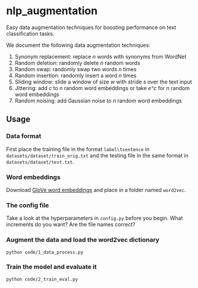 # nlp_augmentation
Easy data augmentation techniques for boosting performance on text classification tasks.

We document the following data augmentation techniques:

1. Synonym replacement: replace *n* words with synonyms from WordNet
2. Random deletion: randomly delete *n* random words
3. Random swap: randomly swap two words *n* times
4. Random insertion: randomly insert a word *n* times
5. Sliding window: slide a window of size *w* with stride *s* over the text input
6. Jittering: add *c* to *n* random word embeddings or take *e^c* for *n* random word embeddings
7. Random noising: add Gaussian noise to *n* random word embeddings

## Usage

### Data format
First place the training file in the format `label\tsentence` in `datasets/dataset/train_orig.txt` and the testing file in the same format in `datasets/dataset/test.txt`.

### Word embeddings
Download [GloVe word embeddings](https://nlp.stanford.edu/projects/glove/) and place in a folder named `word2vec`.

### The config file
Take a look at the hyperparameters in `config.py` before you begin. What increments do you want? Are the file names correct?

### Augment the data and load the word2vec dictionary
```
python code/1_data_process.py
```

### Train the model and evaluate it
```
python code/2_train_eval.py
```
